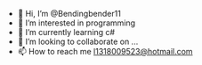 - 👋 Hi, I’m @Bendingbender11
- 👀 I’m interested in programming
- 🌱 I’m currently learning c#
- 💞️ I’m looking to collaborate on ...
- 📫 How to reach me l1318009523@hotmail.com

<!---
Bendingbender11/Bendingbender11 is a ✨ special ✨ repository because its `README.md` (this file) appears on your GitHub profile.
You can click the Preview link to take a look at your changes.
--->
